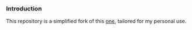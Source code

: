 ### Introduction

This repository is a simplified fork of this [one](https://github.com/jjeganathan/ghostfolio-scripts), tailored for my personal use.
